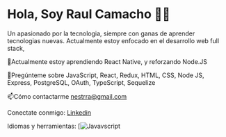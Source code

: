 # Hola, Soy Raul Camacho 🧑‍💻

Un apasionado por la tecnologia, siempre con ganas de aprender tecnologias nuevas. Actualmente estoy enfocado en el desarrollo web full stack,






🌱Actualmente estoy aprendiendo React Native, y reforzando Node.JS

💬Pregúnteme sobre JavaScript, React, Redux, HTML, CSS, Node JS, Express, PostgreSQL, OAuth, TypeScript, Sequelize

📫Cómo contactarme nestrra@gmail.com



Conectate conmigo:
[Linkedin](https://www.linkedin.com/in/nestor-raul-camacho/) 

Idiomas y herramientas:
[![Javavscript](https://upload.wikimedia.org/wikipedia/commons/thumb/9/99/Unofficial_JavaScript_logo_2.svg/368px-Unofficial_JavaScript_logo_2.svg.png)


